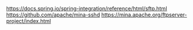 https://docs.spring.io/spring-integration/reference/html/sftp.html
https://github.com/apache/mina-sshd
https://mina.apache.org/ftpserver-project/index.html
